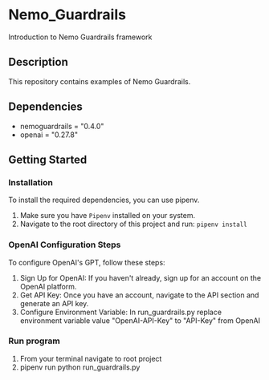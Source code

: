 # Nemo_Guardrails  

Introduction to Nemo Guardrails framework  

## Description  

This repository contains examples of Nemo Guardrails.

## Dependencies 

* nemoguardrails = "0.4.0"
* openai = "0.27.8"

## Getting Started

### Installation

To install the required dependencies, you can use pipenv.  
1. Make sure you have `Pipenv` installed on your system.  
2. Navigate to the root directory of this project and run: `pipenv install`

### OpenAI Configuration Steps

To configure OpenAI's GPT, follow these steps:

1. Sign Up for OpenAI: If you haven't already, sign up for an account on the OpenAI platform.  
2. Get API Key: Once you have an account, navigate to the API section and generate an API key.  
3. Configure Environment Variable: In run_guardrails.py replace environment variable value "OpenAI-API-Key" to "API-Key" from OpenAI

### Run program  

1. From your terminal navigate to root project  
2. pipenv run python run_guardrails.py